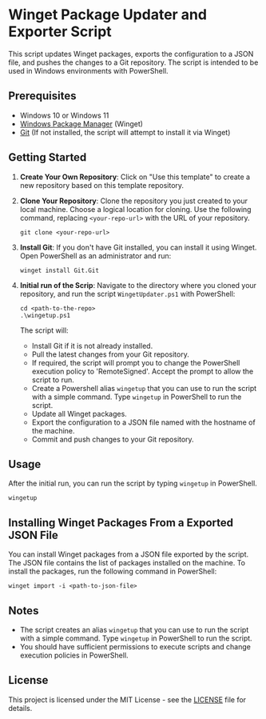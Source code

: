 # Winget Package Updater and Exporter Script

This script updates Winget packages, exports the configuration to a JSON file, and pushes the changes to a Git repository. The script is intended to be used in Windows environments with PowerShell.

## Prerequisites

- Windows 10 or Windows 11
- [Windows Package Manager](https://github.com/microsoft/winget-cli) (Winget)
- [Git](https://git-scm.com/) (If not installed, the script will attempt to install it via Winget)

## Getting Started

1. **Create Your Own Repository**: Click on "Use this template" to create a new repository based on this template repository.

2. **Clone Your Repository**: Clone the repository you just created to your local machine. Choose a logical location for cloning. Use the following command, replacing `<your-repo-url>` with the URL of your repository.

   ```shell
   git clone <your-repo-url>
   ```

3. **Install Git**: If you don't have Git installed, you can install it using Winget. Open PowerShell as an administrator and run:

   ```shell
   winget install Git.Git
   ```

4. **Initial run of the Scrip**: Navigate to the directory where you cloned your repository, and run the script `WingetUpdater.ps1` with PowerShell:

   ```shell
   cd <path-to-the-repo>
   .\wingetup.ps1
   ```

   The script will:

   - Install Git if it is not already installed.
   - Pull the latest changes from your Git repository.
   - If required, the script will prompt you to change the PowerShell execution policy to 'RemoteSigned'. Accept the prompt to allow the script to run.
   - Create a Powershell alias `wingetup` that you can use to run the script with a simple command. Type `wingetup` in PowerShell to run the script.
   - Update all Winget packages.
   - Export the configuration to a JSON file named with the hostname of the machine.
   - Commit and push changes to your Git repository.

## Usage

After the initial run, you can run the script by typing `wingetup` in PowerShell.

```shell
wingetup
```

## Installing Winget Packages From a Exported JSON File

You can install Winget packages from a JSON file exported by the script. The JSON file contains the list of packages installed on the machine. To install the packages, run the following command in PowerShell:

```shell
winget import -i <path-to-json-file>
```

## Notes

- The script creates an alias `wingetup` that you can use to run the script with a simple command. Type `wingetup` in PowerShell to run the script.
- You should have sufficient permissions to execute scripts and change execution policies in PowerShell.

## License

This project is licensed under the MIT License - see the [LICENSE](LICENSE) file for details.
